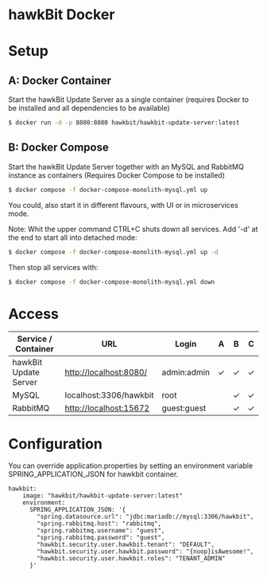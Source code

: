 hawkBit Docker
===

# Setup

## A: Docker Container
Start the hawkBit Update Server as a single container (requires Docker to be installed and all dependencies to be available)

```bash
$ docker run -d -p 8080:8080 hawkbit/hawkbit-update-server:latest
```

## B: Docker Compose
Start the hawkBit Update Server together with an MySQL and RabbitMQ instance as containers (Requires Docker Compose to be installed)

```bash
$ docker compose -f docker-compose-monolith-mysql.yml up
```
You could, also start it in different flavours, with UI or in microservices mode.

Note: Whit the upper command CTRL+C shuts down all services. Add '-d' at the end to start all into detached mode:
```bash
$ docker compose -f docker-compose-monolith-mysql.yml up -d
```
Then stop all services with:
```bash
$ docker compose -f docker-compose-monolith-mysql.yml down
```

# Access
| Service / Container      | URL                                              | Login       | A        | B        | C        |
|--------------------------|--------------------------------------------------|-------------|----------|----------|----------|
| hawkBit Update Server    | [http://localhost:8080/](http://localhost:8080/) | admin:admin | &#10003; | &#10003; | &#10003; |
| MySQL                    | localhost:3306/hawkbit                           | root        |          | &#10003; | &#10003; |
| RabbitMQ                 | [http://localhost:15672](http://localhost:15672) | guest:guest |          | &#10003; | &#10003; |

# Configuration
You can override application.properties by setting an environment variable SPRING_APPLICATION_JSON for hawkbit container.

```
hawkbit:
    image: "hawkbit/hawkbit-update-server:latest"
    environment:
      SPRING_APPLICATION_JSON: '{
        "spring.datasource.url": "jdbc:mariadb://mysql:3306/hawkbit",
        "spring.rabbitmq.host": "rabbitmq",
        "spring.rabbitmq.username": "guest",
        "spring.rabbitmq.password": "guest",
        "hawkbit.security.user.hawkbit.tenant": "DEFAULT",
        "hawkbit.security.user.hawkbit.password": "{noop}isAwesome!",
        "hawkbit.security.user.hawkbit.roles": "TENANT_ADMIN" 
      }'
```
